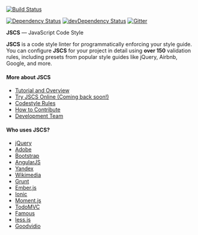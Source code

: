 [![Build Status](https://travis-ci.org/jscs-dev/node-jscs.svg?branch=master)](https://travis-ci.org/jscs-dev/node-jscs)
<!-- [![Coverage Status](https://img.shields.io/coveralls/jscs-dev/node-jscs.svg?style=flat)](https://coveralls.io/r/jscs-dev/node-jscs?branch=master)
 -->
 
[![Dependency Status](https://david-dm.org/jscs-dev/node-jscs.svg?theme=shields.io&style=flat)](https://david-dm.org/jscs-dev/node-jscs)
[![devDependency Status](https://david-dm.org/jscs-dev/node-jscs/dev-status.svg?theme=shields.io&style=flat)](https://david-dm.org/jscs-dev/node-jscs#info=devDependencies)
[![Gitter](https://img.shields.io/badge/gitter-join%20chat-green.svg?style=flat)](https://gitter.im/jscs-dev/node-jscs?utm_source=badge&utm_medium=badge&utm_campaign=pr-badge)

**JSCS** — JavaScript Code Style

**JSCS** is a code style linter for programmatically enforcing your style guide.
You can configure **JSCS** for your project in detail using **over 150** validation rules,
including presets from popular style guides like jQuery, Airbnb, Google, and more.

#### More about JSCS

 * [Tutorial and Overview](http://jscs.info/overview.html)
 * [Try JSCS Online (Coming back soon!)](http://jscs.info/demo.html)
 * [Codestyle Rules](http://jscs.info/rules.html)
 * [How to Contribute](http://jscs.info/contributing.html)
 * [Development Team](http://jscs.info)

#### Who uses JSCS?

 * [jQuery](http://jquery.com/)
 * [Adobe](http://www.adobe.com/)
 * [Bootstrap](http://getbootstrap.com/)
 * [AngularJS](https://angularjs.org/)
 * [Yandex](https://yandex.com/)
 * [Wikimedia](https://www.wikimedia.org/)
 * [Grunt](http://gruntjs.com/)
 * [Ember.js](http://www.emberjs.com/)
 * [Ionic](http://ionicframework.com/)
 * [Moment.js](http://momentjs.com/)
 * [TodoMVC](http://todomvc.com/)
 * [Famous](http://famo.us/)
 * [less.js](http://lesscss.org/)
 * [Goodvidio](http://goodvid.io/)
